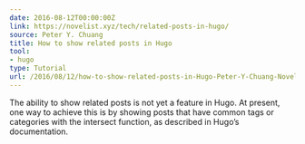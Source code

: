 ```yaml
---
date: 2016-08-12T00:00:00Z
link: https://novelist.xyz/tech/related-posts-in-hugo/
source: Peter Y. Chuang
title: How to show related posts in Hugo
tool:
- hugo
type: Tutorial
url: /2016/08/12/how-to-show-related-posts-in-Hugo-Peter-Y-Chuang-Novelist-Short-Story-Writer/
---
```


The ability to show related posts is not yet a feature in Hugo. At present, one way to achieve this is by showing posts that have common tags or categories with the intersect function, as described in Hugo’s documentation.





